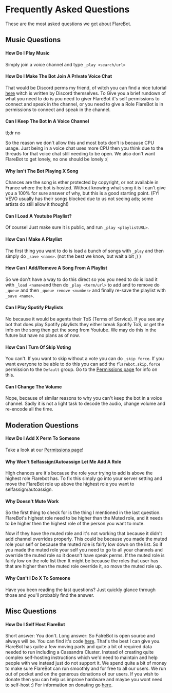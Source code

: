 # Frequently Asked Questions
These are the most asked questions we get about FlareBot.

## Music Questions
#### How Do I Play Music
Simply join a voice channel and type `_play <search/url>`

#### How Do I Make The Bot Join A Private Voice Chat
That would be Discord perms my friend, of witch you can find a nice tutorial [here](https://support.discordapp.com/hc/en-us/articles/206029707-How-do-I-set-up-Permissions-) witch is written by Discord themselves. To Give you a brief rundown of what you need to do is you need to giver FlareBot it's self permissions to connect and speak in the channel, or you need to give a Role FlareBot is in permissions to connect and speak in the channel.

#### Can I Keep The Bot In A Voice Channel
tl;dr no

So the reason we don't allow this and most bots don't is because CPU usage. Just being in a voice chat uses more CPU then you think due to the threads for that voice chat still needing to be open. We also don't want FlareBot to get lonely, no one should be lonely :(

#### Why Isn't The Bot Playing X Song
Chances are the song is ether protected by copyright, or not available in France where the bot is hosted. Without knowing what song it is I can't give you a 100% for sure answer of why, but this is a good starting point. (FYI VEVO usually has their songs blocked due to us not seeing ads; some artists do still allow it though!)

#### Can I Load A Youtube Playlist?
Of course! Just make sure it is public, and run `_play <playlistURL>`.

#### How Can I Make A Playlist
The first thing you want to do is load a bunch of songs with `_play` and then simply do `_save <name>`. (not the best we know, but wait a bit ;) )

#### How Can I Add/Remove A Song From A Playlist
So we don't have a way to do this direct so you you need to do is load it with `_load <name>`and then do `_play <term/url>` to add and to remove do `_queue` and then `_queue remove <number>` and finally re-save the playlist with `_save <name>`.

#### Can I Play Spotify Playlists
No because it would be agents their ToS (Terms of Service). If you see any bot that does play Spotify playlists they either break Spotify ToS, or get the info on the song then get the song from Youtube. We may do this in the future but have no plans as of now.

#### How Can I Turn Of Skip Voting
You can't. If you want to skip without a vote you can do `_skip force`. If you want everyone to be able to do this you can add the `flarebot.skip.force` permission to the `Default` group. Go to the [Permissions page](/docs/permissions) for info on this.

#### Can I Change The Volume
Nope, because of similar reasons to why you can't keep the bot in a voice channel. Sadly it is not a light task to decode the audio, change volume and re-encode all the time. 

## Moderation Questions
#### How Do I Add X Perm To Someone
Take a look at our [Permissions page](/docs/permissions)!

#### Why Won't Selfassign/Autoassign Let Me Add A Role
High chances are it's because the role your trying to add is above the highest role Flarebot has. To fix this simply go into your server setting and move the FlareBot role up above the highest role you want to selfassign/autoassign.

#### Why Doesn't Mute Work
So the first thing to check for is the thing I mentioned in the last question. FlareBot's highest role need to be higher than the Muted role, and it needs to be higher then the highest role of the person you want to mute.

Now if they have the muted role and it's not working that because it didn't add channel overrides properly. This could be because you made the muted role your self or because the muted role is fairly low down on the list. So if you made the muted role your self you need to go to all your channels and override the muted role so it doesn't have speak perms. If the muted role is fairly low on the role list then It might be because the roles that user has that are higher then the muted role override it, so move the muted role up.

#### Why Can't I Do X To Someone
Have you been reading the last questions? Just quickly glance through those and you'll probably find the answer.

## Misc Questions
#### How Do I Self Host FlareBot
Short answer: You don't.
Long answer:
So FalreBot is open source and always will be. You can find it's code [here](https://github.com/FlareBot/FlareBot). That's the best I can give you. FlareBot has quite a few moving parts and quite a bit of required data needed to run including a Cassandra Cluster. Instead of creating quite complex self-hosting instructions which we'd need to maintain and help people with we instead just do not support it. We spend quite a bit of money to make sure FlareBot can run smoothly and for free to all our users. We run out of pocket and on the generous donations of our users. If you wish to donate then you can help us improve hardware and maybe you wont need to self-host :) For information on donating go [here](/docs/donate).
